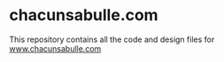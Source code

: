 # chacunsabulle.com
This repository contains all the code and design files for www.chacunsabulle.com
